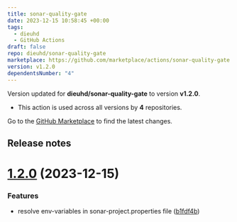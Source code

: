 ```yaml
---
title: sonar-quality-gate
date: 2023-12-15 10:58:45 +00:00
tags:
  - dieuhd
  - GitHub Actions
draft: false
repo: dieuhd/sonar-quality-gate
marketplace: https://github.com/marketplace/actions/sonar-quality-gate
version: v1.2.0
dependentsNumber: "4"
---
```



Version updated for **dieuhd/sonar-quality-gate** to version **v1.2.0**.
- This action is used across all versions by **4** repositories.

Go to the [GitHub Marketplace](https://github.com/marketplace/actions/sonar-quality-gate) to find the latest changes.

## Release notes

# [1.2.0](https://github.com/dieuhd/sonar-quality-gate/compare/v1.1.16...v1.2.0) (2023-12-15)


### Features

* resolve env-variables in sonar-project.properties file ([b1fdf4b](https://github.com/dieuhd/sonar-quality-gate/commit/b1fdf4ba4c2d565cf198879a9245fa582c86b558))




